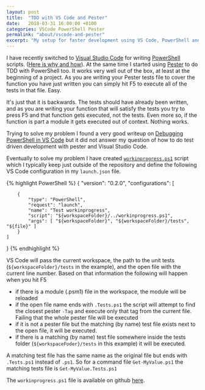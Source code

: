 ```yaml
---
layout: post
title:  "TDD with VS Code and Pester"
date:   2018-03-31 16:00:00 +0100
categories: VSCode PowerShell Pester
permalink: "about/vscode-and-pester"
excerpt: "My setup for faster development using VS Code, PowerShell and Pester."
---
```


I have recently switched to [Visual Studio Code](https://code.visualstudio.com/) for writing [PowerShell](https://docs.microsoft.com/en-us/powershell/) scripts. ([Here is why and how](https://blogs.technet.microsoft.com/heyscriptingguy/2016/12/05/get-started-with-powershell-development-in-visual-studio-code/)). At the same time I started using [Pester](https://github.com/pester/Pester) to do TDD with PowerShell too. It works very well out of the box, at least at the beginning of a project. As you are writing your Pester tests file to cover the function you have just written you can simply hit F5 to execute all of the tests in that file. Easy. 

It's just that it is backwards. The tests should have already been written, and as you are writing your function that will satisfy the tests you try to press F5 and that function gets executed, not the tests. Even more so, if the function is part a module it gets executed out of context. Nothing works. 

Trying to solve my problem I found a very good writeup on [Debugging PowerShell in VS Code](https://blogs.technet.microsoft.com/heyscriptingguy/2017/02/06/debugging-powershell-script-in-visual-studio-code-part-1/) but it did not answer my question of how to do test driven development with pester and Visual Studio Code. 

Eventually to solve my problem I have created [`workinprogress.ps1`](https://gist.github.com/michalporeba/5103a2fae1b1dfa3c1f09b9f4d225420) script which I typically keep just outside of the repository and define the following VS Code configuration in my `launch.json` file.

{% highlight PowerShell %}
{
    "version": "0.2.0",
    "configurations": [

        {
            "type": "PowerShell",
            "request": "launch",
            "name": "Test workinprogress",
            "script": "${workspaceFolder}/../workinprogress.ps1",
            "args": [ "${workspaceFolder}", "${workspaceFolder}/tests", "${file}" ]
        }
    ]
}
{% endhighlight %}

VS Code will pass the current workspace, the path to the unit tests (`${workspaceFolder}/tests` in the example), and the open file with the current line number. Based on that information the following will happen when you hit F5

* if there is a module (.psm1) file in the workspace, the module will be reloaded
* if the open file name ends with `.Tests.ps1` the script will attempt to find the closest pester `-Tag` and execute only that tag from the current file. Failing that the whole pester file will be executed
* if it is not a pester file but the matching (by name) test file exists next to the open file, it will be executed. 
* if there is a matching (by name) test file somewhere inside the tests folder (`${workspaceFoder}/tests` in this example) it will be executed. 

A matching test file has the same name as the original file but ends with `.Tests.ps1` instead of `.ps1`. So for a command file `Get-MyValue.ps1` the matching tests file is `Get-MyValue.Tests.ps1`

The `workinprogress.ps1` file is available on github [here](https://gist.github.com/michalporeba/5103a2fae1b1dfa3c1f09b9f4d225420).
